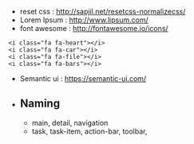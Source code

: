 - reset css : http://sapjil.net/resetcss-normalizecss/
- Lorem Ipsum : http://www.lipsum.com/
- font awesome : http://fontawesome.io/icons/

```
<i class="fa fa-heart"></i>
<i class="fa fa-car"></i>
<i class="fa fa-file"></i>
<i class="fa fa-bars"></i>
```
- Semantic ui : https://semantic-ui.com/

- Naming
    - 
    - main, detail, navigation
    - task, task-item, action-bar, toolbar, 